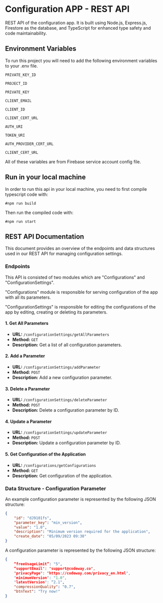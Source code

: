 
# Configuration APP - REST API

REST API of the configuration app. It is built using Node.js, Express.js, Firestore as the database, and TypeScript for enhanced type safety and code maintainability.




## Environment Variables

To run this project you will need to add the following environment variables to your .env file.

`PRIVATE_KEY_ID`

`PROJECT_ID`

`PRIVATE_KEY`

`CLIENT_EMAIL`

`CLIENT_ID`

`CLIENT_CERT_URL`

`AUTH_URI`

`TOKEN_URI`

`AUTH_PROVIDER_CERT_URL`

`CLIENT_CERT_URL`

All of these variables are from Firebase service account config file.




  

## Run in your local machine

In order to run this api in your local machine, you need to first compile typescript code with:

`#npm run build`

Then run the compiled code with:

`#npm run start`


## REST API Documentation

This document provides an overview of the endpoints and data structures used in our REST API for managing configuration settings.

### Endpoints

This API is consisted of two modules which are "Configurations" and "ConfigurationSettings".

"Configurations" module is responsible for serving configuration of the app with all its parameters.

"ConfigurationSettings" is responsible for editing the configurations of the app by editing, creating or deleting its parameters.

#### 1. Get All Parameters

- **URL:** `/configurationSettings/getAllParameters`
- **Method:** `GET`
- **Description:** Get a list of all configuration parameters.

#### 2. Add a Parameter

- **URL:** `/configurationSettings/addParameter`
- **Method:** `POST`
- **Description:** Add a new configuration parameter.

#### 3. Delete a Parameter

- **URL:** `/configurationSettings/deleteParameter`
- **Method:** `POST`
- **Description:** Delete a configuration parameter by ID.

#### 4. Update a Parameter

- **URL:** `/configurationSettings/updateParameter`
- **Method:** `POST`
- **Description:** Update a configuration parameter by ID.

#### 5. Get Configuration of the Application

- **URL:** `/configurations/getConfigurations`
- **Method:** `GET`
- **Description:** Get configuration of the application.

### Data Structure - Configuration Parameter

An example configuration parameter is represented by the following JSON structure:

```json
{
    "id": "dJ9101fs",
    "parameter_key": "min_version",
    "value": "1.0",
    "description": "Minimum version required for the application",
    "create_date": "05/09/2023 09:30"
}
```

A configuration parameter is represented by the following JSON structure:

```json
{
    “freeUsageLimit”: "5",
    “supportEmail": "support@codeway.co",
    "privacyPage": "https://codeway.com/privacy_en.html",
    "minimumVersion": "1.0",
    "latestVersion": “2.1",
    "compressionQuality": "0.7",
    "btnText": "Try now!"
}
```

